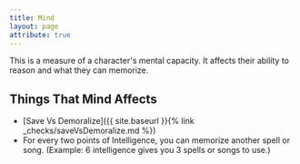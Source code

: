 ```yaml
---
title: Mind
layout: page
attribute: true
---
```

This is a measure of a character's mental capacity. It affects their ability to reason and what they can memorize.

## Things That Mind Affects
- [Save Vs Demoralize]({{ site.baseurl }}{% link _checks/saveVsDemoralize.md %})
- For every two points of Intelligence, you can memorize another spell or song. (Example: 6 intelligence gives you 3 spells or songs to use.)
